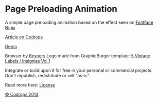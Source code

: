 Page Preloading Animation
=========

A simple page preloading animation based on the effect seen on [Fontface Ninja](http://fontface.ninja/)

[Article on Codrops](http://tympanus.net/codrops/?p=19535)

[Demo](http://tympanus.net/Tutorials/PagePreloadingEffect/)

Browser by [Keyners](http://keyners.com)
Logo made from GraphicBurger template: [5 Vintage Labels / Insignias Vol.1](http://graphicburger.com/5-vintage-labels-insignias-vol-1/)

Integrate or build upon it for free in your personal or commercial projects. Don't republish, redistribute or sell "as-is". 

Read more here: [License](http://tympanus.net/codrops/licensing/)

[© Codrops 2014](http://www.codrops.com)